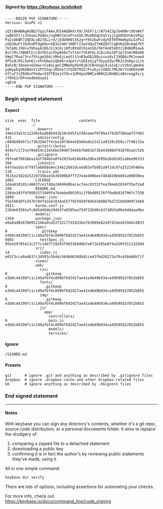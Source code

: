 ##### Signed by https://keybase.io/shrikeh
```
-----BEGIN PGP SIGNATURE-----
Version: GnuPG v1

iQIcBAABAgAGBQJTqyLFAAoJEE4AEBkkrX9/JhEP/1//W7S4Z3pJU4ONrc9UxWXf
jwDK5hT/xJVkoeLPGADs/ngDNF2aCeP+sUSE/MuO8DqUVqYiyjCgX8UOVnbvVPg1
Pa2zA6BF72QEXLsB2TALL+d/jEdU9H0lXk2g+f6h2bwFo4yhETHTHmd6pSLGzPvZ
oSKU8uFt35UhnMTdgO0u+SB3uI4Hr1NQFlI3wV4QoZ7mWZQVlCqBVKqI0s6q67KY
7kTp8LJXH+v3VhayA1ObJzi9z6jiKPzBYmUlDsanSD/hKf4nK5kB31iBUHUM1ewG
AslrR+/XBmECCcc4nYD1acXhp8e0vfxYi6+7tE4FUL1CDuiKa1QT1p72nmn8BaDD
kWgl70ua73rsf5higm204/zMnGjLedtt1S+B3wOb18Qoivuz8sIJ9QQ6iPK1nweU
XPSz8/OSL5wh6j+zhYUbw1sQb66ra3petvloDIoGjgT3byyUZw/MDJz3n0giiLck
BahzB/3QoeevOsRwc+Co8xLgnCIMWeHyXbX8jBJCN+Uaqc4jaZxE/zsVbnLqmwkG
pqHypEqVNZWdxViIPT55qciROneTJfQZ0fRXZrP+uEyzlO8XC7M53KrTxUKDXxHR
hTCuF7zIRdOxFFm4wrAIPTB1mjV78cx1URXpoVNMCa4BRGZiRHQDidAbreqg9s/y
/f0hE1rDP+mod6e6oyG1
=gE+m
-----END PGP SIGNATURE-----

```

<!-- END SIGNATURES -->

### Begin signed statement 

#### Expect

```
size  exec  file                  contents                                                        
            ./                                                                                    
34            .bowerrc            196e33a53c122d9cbad68b943b10c6d5fafd81eeef9799a1f928f5bbaaf37402
415           .editorconfig       c094bd845f1c736320e7f4cba107d64426568ade21411a8320c559cc7f48133a
11            .gitattributes      459e7c172cef04014c22e56be39d6f344bb7b801b730a930484f910701a2c52b
41            .gitignore          f8fea676816ba1daf784b5a8f42923e014640a306a1095b26dd3d51a6be96333
394           .jshintrc           64fdaa5dc47f8f5ab6b0a4ec54b22601dcedd02efbd01a9f1dc97a252245469a
110           .travis.yml         7615e2382d25219735bad1b39309b8ff727e4e400bee7484819b6b01a90850ea
1081          LICENSE             1daa8103d1c46637ce1fdda24049d0bacac7eac93332fea39eeb2634f55ef2ad
190           README.md           238de3d3f9f0893271989fe7b4ebe005391c1f9bd09176ff9e8b82d796fc7330
1009          bower.json          f5ef6658fe357b78df42e41834a5577925928f84bd10d887bd732b66999f3468
2011          karma.conf.js       226de63591afc8d5449de29d43fa8585aa73df326d0cb3710b5a0be4ddaaa9be
              models/                                                                             
1364          package.json        e8a8ad028780912146adcd22f2217fd2431be763969e62a9f424ed4194dc8833
              spec/                                                                               
0               .gitkeep          e3b0c44298fc1c149afbf4c8996fb92427ae41e4649b934ca495991b7852b855
6692            testSpec.js       95b429785413c2f7c14b7719243f9d53b840b7e673e285e8f4a320fd11132dd4
              src/                                                                                
14              index.js          e65f3cca9a4637c34593c5b4dc5698d6368b91ce43f6d26273a70c430a66b71f
              views/                                                                              
              web/                                                                                
                css/                                                                              
0                 .gitkeep        e3b0c44298fc1c149afbf4c8996fb92427ae41e4649b934ca495991b7852b855
                fonts/                                                                            
0                 .gitkeep        e3b0c44298fc1c149afbf4c8996fb92427ae41e4649b934ca495991b7852b855
                img/                                                                              
0                 .gitkeep        e3b0c44298fc1c149afbf4c8996fb92427ae41e4649b934ca495991b7852b855
                js/                                                                               
                  app/                                                                            
                    controllers/                                                                  
0                   main.js       e3b0c44298fc1c149afbf4c8996fb92427ae41e4649b934ca495991b7852b855
                    models/                                                                       
                    services/                                                                     
```

#### Ignore

```
/SIGNED.md
```

#### Presets

```
git      # ignore .git and anything as described by .gitignore files
dropbox  # ignore .dropbox-cache and other Dropbox-related files    
kb       # ignore anything as described by .kbignore files          
```

<!-- summarize version = 0.0.9 -->

### End signed statement

<hr>

#### Notes

With keybase you can sign any directory's contents, whether it's a git repo,
source code distribution, or a personal documents folder. It aims to replace the drudgery of:

  1. comparing a zipped file to a detached statement
  2. downloading a public key
  3. confirming it is in fact the author's by reviewing public statements they've made, using it

All in one simple command:

```bash
keybase dir verify
```

There are lots of options, including assertions for automating your checks.

For more info, check out https://keybase.io/docs/command_line/code_signing